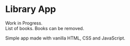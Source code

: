 # Library App
Work in Progress.  
List of books. Books can be removed. 

Simple app made with vanilla HTML, CSS and JavaScript.